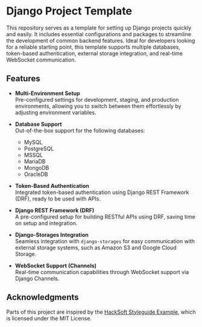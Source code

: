 # Django Project Template

This repository serves as a template for setting up Django projects quickly and easily. It includes essential configurations and packages to streamline the development of common backend features. Ideal for developers looking for a reliable starting point, this template supports multiple databases, token-based authentication, external storage integration, and real-time WebSocket communication.

## Features

- **Multi-Environment Setup**  
  Pre-configured settings for development, staging, and production environments, allowing you to switch between them effortlessly by adjusting environment variables.

- **Database Support**  
  Out-of-the-box support for the following databases:

  - MySQL
  - PostgreSQL
  - MSSQL
  - MariaDB
  - MongoDB
  - OracleDB

- **Token-Based Authentication**  
  Integrated token-based authentication using Django REST Framework (DRF), ready to be used with APIs.

- **Django REST Framework (DRF)**  
  A pre-configured setup for building RESTful APIs using DRF, saving time on setup and integration.

- **Django-Storages Integration**  
  Seamless integration with `django-storages` for easy communication with external storage systems, such as Amazon S3 and Google Cloud Storage.

- **WebSocket Support (Channels)**  
  Real-time communication capabilities through WebSocket support via Django Channels.

## Acknowledgments

Parts of this project are inspired by the [HackSoft Styleguide Example](https://github.com/HackSoftware/Django-Styleguide-Example), which is licensed under the MIT License.
